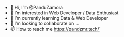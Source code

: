 - 👋 Hi, I’m @PanduZamora
- 👀 I’m interested in Web Developer / Data Enthusiast
- 🌱 I’m currently learning Data & Web Developer
- 💞️ I’m looking to collaborate on ...
- 📫 How to reach me https://pandzmr.tech/

<!---
PanduZamora/PanduZamora is a ✨ special ✨ repository because its `README.md` (this file) appears on your GitHub profile.
You can click the Preview link to take a look at your changes.
--->
